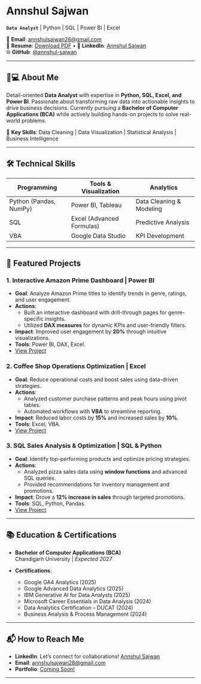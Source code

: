 # **Annshul Sajwan**  
**`Data Analyst`** | Python | SQL | Power BI | Excel  

📧 **Email**: annshulsajwan28@gmail.com  
📄 **Resume**: [Download PDF](#) • 💼 **LinkedIn**: [Annshul Sajwan](https://linkedin.com/in/annshulsajwan)  
🌐 **GitHub**: [@annshul-sajwan](https://github.com/annshul-sajwan)  

---

## **👨💻 About Me**  
Detail-oriented **Data Analyst** with expertise in **Python, SQL, Excel, and Power BI**. Passionate about transforming raw data into actionable insights to drive business decisions. Currently pursuing a **Bachelor of Computer Applications (BCA)** while actively building hands-on projects to solve real-world problems.  

🔑 **Key Skills**: Data Cleaning | Data Visualization | Statistical Analysis | Business Intelligence  

---

## **🛠️ Technical Skills**  
| **Programming**      | **Tools & Visualization** | **Analytics**            |  
|-----------------------|---------------------------|--------------------------|  
| Python (Pandas, NumPy)| Power BI, Tableau         | Data Cleaning & Modeling |  
| SQL                   | Excel (Advanced Formulas) | Predictive Analysis      |  
| VBA                   | Google Data Studio        | KPI Development          |  

---

## **🚀 Featured Projects**  

### **1. Interactive Amazon Prime Dashboard | Power BI**  
- **Goal**: Analyze Amazon Prime titles to identify trends in genre, ratings, and user engagement.  
- **Actions**:  
  - Built an interactive dashboard with drill-through pages for genre-specific insights.  
  - Utilized **DAX measures** for dynamic KPIs and user-friendly filters.  
- **Impact**: Improved user engagement by **20%** through intuitive visualizations.  
- **Tools**: Power BI, DAX, Excel.  
- [View Project](https://github.com/Annshulsajwan/t-Amazon-Prime-Dashboard-Project)  

### **2. Coffee Shop Operations Optimization | Excel**  
- **Goal**: Reduce operational costs and boost sales using data-driven strategies.  
- **Actions**:  
  - Analyzed customer purchase patterns and peak hours using pivot tables.  
  - Automated workflows with **VBA** to streamline reporting.  
- **Impact**: Reduced labor costs by **15%** and increased sales by **10%**.  
- **Tools**: Excel, VBA.  
- [View Project](https://github.com/Annshulsajwan/Coffee-Shop-Operations-Optimization-Excel)  

### **3. SQL Sales Analysis & Optimization | SQL & Python**  
- **Goal**: Identify top-performing products and optimize pricing strategies.  
- **Actions**:  
  - Analyzed pizza sales data using **window functions** and advanced SQL queries.  
  - Provided recommendations for inventory management and promotions.  
- **Impact**: Drove a **12% increase in sales** through targeted promotions.  
- **Tools**: SQL, Python, Pandas.  
- [View Project](https://github.com/Annshulsajwan/SQL-Sales-Analysis-And-Optimization)  

---

## **📚 Education & Certifications**  
- **Bachelor of Computer Applications (BCA)**  
  Chandigarh University | *Expected 2027*  

- **Certifications**:  
  - Google GA4 Analytics (2025)
  - Google Advanced Data Analytics (2025)
  - IBM Generative AI for Data Analysts (2025)
  - Microsoft Career Essentials in Data Analysis (2024)
  - Data Analytics Certification – DUCAT (2024)    
  - Business Analysis & Process Management (2024)  

---

## **📬 How to Reach Me**  
- **LinkedIn**: Let’s connect for collaborations! [Annshul Sajwan](https://linkedin.com/in/annshulsajwan)  
- **Email**: annshulsajwan28@gmail.com  
- **Portfolio**: [Coming Soon!](#)  

--- 
